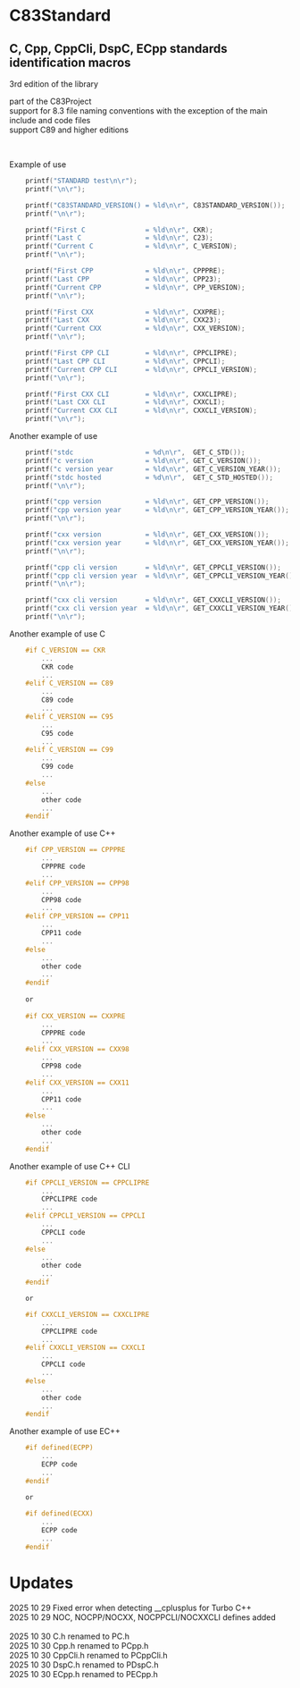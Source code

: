 # C83Standard

## C, Cpp, CppCli, DspC, ECpp standards identification macros

3rd edition of the library

part of the C83Project<br>
support for 8.3 file naming conventions with the exception of the main include and code files<br>
support C89 and higher editions<br>

<br>

Example of use
```c
    printf("STANDARD test\n\r");
    printf("\n\r");

    printf("C83STANDARD_VERSION() = %ld\n\r", C83STANDARD_VERSION());
    printf("\n\r");

    printf("First C               = %ld\n\r", CKR);
    printf("Last C                = %ld\n\r", C23);
    printf("Current C             = %ld\n\r", C_VERSION);
    printf("\n\r");

    printf("First CPP             = %ld\n\r", CPPPRE);
    printf("Last CPP              = %ld\n\r", CPP23);
    printf("Current CPP           = %ld\n\r", CPP_VERSION);
    printf("\n\r");

    printf("First CXX             = %ld\n\r", CXXPRE);
    printf("Last CXX              = %ld\n\r", CXX23);
    printf("Current CXX           = %ld\n\r", CXX_VERSION);
    printf("\n\r");

    printf("First CPP CLI         = %ld\n\r", CPPCLIPRE);
    printf("Last CPP CLI          = %ld\n\r", CPPCLI);
    printf("Current CPP CLI       = %ld\n\r", CPPCLI_VERSION);
    printf("\n\r");

    printf("First CXX CLI         = %ld\n\r", CXXCLIPRE);
    printf("Last CXX CLI          = %ld\n\r", CXXCLI);
    printf("Current CXX CLI       = %ld\n\r", CXXCLI_VERSION);
    printf("\n\r");
```

Another example of use
```c
    printf("stdc                  = %d\n\r",  GET_C_STD());
    printf("c version             = %ld\n\r", GET_C_VERSION());
    printf("c version year        = %ld\n\r", GET_C_VERSION_YEAR());
    printf("stdc hosted           = %d\n\r",  GET_C_STD_HOSTED());
    printf("\n\r");

    printf("cpp version           = %ld\n\r", GET_CPP_VERSION());
    printf("cpp version year      = %ld\n\r", GET_CPP_VERSION_YEAR());
    printf("\n\r");

    printf("cxx version           = %ld\n\r", GET_CXX_VERSION());
    printf("cxx version year      = %ld\n\r", GET_CXX_VERSION_YEAR());
    printf("\n\r");

    printf("cpp cli version       = %ld\n\r", GET_CPPCLI_VERSION());
    printf("cpp cli version year  = %ld\n\r", GET_CPPCLI_VERSION_YEAR());
    printf("\n\r");

    printf("cxx cli version       = %ld\n\r", GET_CXXCLI_VERSION());
    printf("cxx cli version year  = %ld\n\r", GET_CXXCLI_VERSION_YEAR());
    printf("\n\r");
```

Another example of use C
```c
    #if C_VERSION == CKR
        ...
        CKR code
        ...
    #elif C_VERSION == C89
        ...
        C89 code
        ...
    #elif C_VERSION == C95
        ...
        C95 code
        ...
    #elif C_VERSION == C99
        ...
        C99 code
        ...
    #else
        ...
        other code
        ...
    #endif
```

Another example of use C++
```c
    #if CPP_VERSION == CPPPRE
        ...
        CPPPRE code
        ...
    #elif CPP_VERSION == CPP98
        ...
        CPP98 code
        ...
    #elif CPP_VERSION == CPP11
        ...
        CPP11 code
        ...
    #else
        ...
        other code
        ...
    #endif
 
    or
 
    #if CXX_VERSION == CXXPRE
        ...
        CPPPRE code
        ...
    #elif CXX_VERSION == CXX98
        ...
        CPP98 code
        ...
    #elif CXX_VERSION == CXX11
        ...
        CPP11 code
        ...
    #else
        ...
        other code
        ...
    #endif
```

Another example of use C++ CLI
```c
    #if CPPCLI_VERSION == CPPCLIPRE
        ...
        CPPCLIPRE code
        ...
    #elif CPPCLI_VERSION == CPPCLI
        ...
        CPPCLI code
        ...
    #else
        ...
        other code
        ...
    #endif

    or

    #if CXXCLI_VERSION == CXXCLIPRE
        ...
        CPPCLIPRE code
        ...
    #elif CXXCLI_VERSION == CXXCLI
        ...
        CPPCLI code
        ...
    #else
        ...
        other code
        ...
    #endif
```

Another example of use EC++
```c
    #if defined(ECPP)
        ...
        ECPP code
        ...
    #endif

    or
 
    #if defined(ECXX)
        ...
        ECPP code
        ...
    #endif
```

# Updates
2025 10 29 Fixed error when detecting __cplusplus for Turbo C++<br>
2025 10 29 NOC, NOCPP/NOCXX, NOCPPCLI/NOCXXCLI defines added<br>
<br>
2025 10 30 C.h renamed to PC.h<br>
2025 10 30 Cpp.h renamed to PCpp.h<br>
2025 10 30 CppCli.h renamed to PCppCli.h<br>
2025 10 30 DspC.h renamed to PDspC.h<br>
2025 10 30 ECpp.h renamed to PECpp.h<br>
<br>
